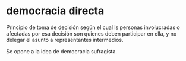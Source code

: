 # democracia directa

Principio de toma de decisión según el cual ls personas involucradas o afectadas por esa decisión son quienes deben participar en ella, y no delegar el asunto a representantes intermedios.

Se opone a la idea de democracia sufragista.
